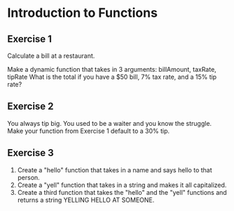 # Introduction to Functions

## Exercise 1

Calculate a bill at a restaurant.

Make a dynamic function that takes in 3 arguments: billAmount, taxRate, tipRate
What is the total if you have a $50 bill, 7% tax rate, and a 15% tip rate?


## Exercise 2

You always tip big. You used to be a waiter and you know the struggle.
Make your function from Exercise 1 default to a 30% tip.

## Exercise 3

1. Create a "hello" function that takes in a name and says hello to that person.
2. Create a "yell" function that takes in a string and makes it all capitalized.
3. Create a third function that takes the "hello" and the "yell" functions and returns a string YELLING HELLO AT SOMEONE.
